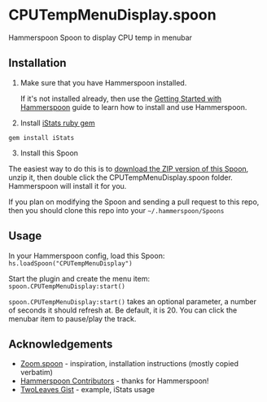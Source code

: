 # CPUTempMenuDisplay.spoon
 Hammerspoon Spoon to display CPU temp in menubar

## Installation
1. Make sure that you have Hammerspoon installed.

   If it's not installed already, then use the [Getting Started with Hammerspoon](https://www.hammerspoon.org/go/) guide to learn how to install and use Hammerspoon.

2. Install [iStats ruby gem](https://github.com/Chris911/iStats)

  `gem install iStats`

3. Install this Spoon

  The easiest way to do this is to [download the ZIP version of this Spoon](https://github.com/catskull/CPUTempMenuDisplay.spoon/releases/download/1.0/CPUTempMenuDisplay.spoon.zip), unzip it, then double click the CPUTempMenuDisplay.spoon folder. Hammerspoon will install it for you.

  If you plan on modifying the Spoon and sending a pull request to this repo, then you should clone this repo into your `~/.hammerspoon/Spoons`

## Usage
In your Hammerspoon config, load this Spoon: `hs.loadSpoon("CPUTempMenuDisplay")`

Start the plugin and create the menu item: `spoon.CPUTempMenuDisplay:start()`

`spoon.CPUTempMenuDisplay:start()` takes an optional parameter, a number of seconds it should refresh at. Be default, it is 20.
You can click the menubar item to pause/play the track.

## Acknowledgements
- [Zoom.spoon](https://github.com/jpf/Zoom.spoon) - inspiration, installation instructions (mostly copied verbatim)
- [Hammerspoon Contributors](https://github.com/Hammerspoon/hammerspoon/blob/master/CREDITS.md) - thanks for Hammerspoon!
- [TwoLeaves Gist](https://gist.github.com/TwoLeaves/a9d226ac98be5109a226) - example, iStats usage
